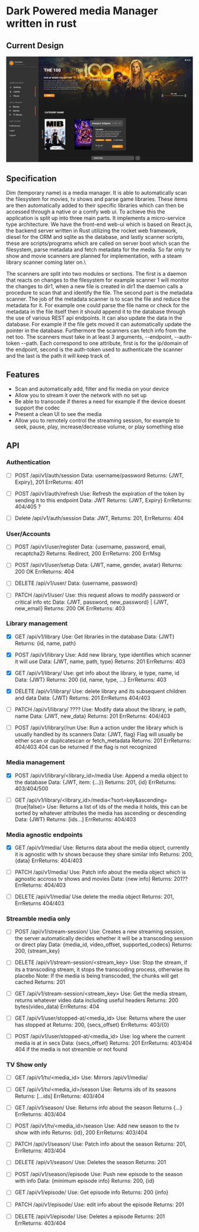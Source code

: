 # Dark Powered media Manager written in rust

## Current Design
![Design 1](./docs/design1.jpg?raw=true)

## Specification
Dim (temporary name) is a media manager. It is able to automatically scan the filesystem for movies, tv shows and parse game libraries. These items are then automatically added to their specific libraries which can then be accessed through a native or a comfy web ui.
To achieve this the application is split up into three main parts. It implements a micro-service type architecture. We have the front-end web-ui which is based on React.js, the backend server written in Rust utilizing the rocket web framework, diesel for the ORM and sqlite as the database, and lastly scanner scripts, these are scripts/programs which are called on server boot which scan the filesystem, parse metadata and fetch metadata for the media. So far only tv show and movie scanners are planned for implementation, with a steam library scanner coming later on.\

The scanners are split into two modules or sections. The first is a daemon that reacts on changes to the filesystem for example scanner 1 will monitor the changes to dir1, when a new file is created in dir1 the daemon calls a procedure to scan that and identify the file. The second part is the metadata scanner. The job of the metadata scanner is to scan the file and reduce the metadata for it. For example one could parse the file name or check for the metadata in the file itself then it should append it to the database through the use of various REST api endpoints. It can also update the data in the database. For example if the file gets moved it can automatically update the pointer in the database. Furthermore the scanners can fetch info from the net too. The scanners must take in at least 3 arguments, --endpoint, --auth-token --path. Each correspond to one attribute, first is for the ip/domain of the endpoint, second is the auth-token used to authenticate the scanner and the last is the path it will keep track of.

## Features
- Scan and automatically add, filter and fix media on your device
- Allow you to stream it over the network with no set up
- Be able to transcode if theres a need for example if the device doesnt support the codec
- Present a clean UI to see the media
- Allow you to remotely control the streaming session, for example to seek, pause, play, increase/decrease volume, or play something else


## API
### Authentication
- [ ] POST /api/v1/auth/session
    Data: username/password
    Returns: {JWT, Expiry}, 201
    ErrReturns: 401

- [ ] POST /api/v1/auth/refresh
    Use: Refresh the expiration of the token by sending it to this endpoint
    Data: JWT
    Returns: {JWT, Expiry}
    ErrReturns: 404/405 ?

- [ ] Delete /api/v1/auth/session
    Data: JWT,
    Returns: 201,
    ErrReturns: 404

### User/Accounts
- [ ] POST /api/v1/user/register
    Data: {username, password, email, recaptcha2}
    Returns: Redirect<Setup>, 200
    ErrReturns: 200 ErrMsg

- [ ] POST /api/v1/user/setup
    Data: {JWT, name, gender, avatar}
    Returns: 200 OK
    ErrReturns: 404

- [ ] DELETE /api/v1/user/
    Data: {username, password}

- [ ] PATCH /api/v1/user/
    Use: this request allows to modify password or critical info etc
    Data: {JWT, password, new_password} | {JWT, new_email}
    Returns: 200 OK
    ErrReturns: 403

### Library management
- [x] GET /api/v1/library
    Use: Get libraries in the database
    Data: {JWT}
    Returns: {id, name, path}

- [x] POST /api/v1/library
    Use: Add new library, type identifies which scanner it will use
    Data: {JWT, name, path, type}
    Returns: 201
    ErrReturns: 403

- [x] GET /api/v1/library/<id>
    Use: get info about the library, ie type, name, id
    Data: {JWT}
    Returns: 200 {id, name, type, ...}
    ErrReturns: 403

- [x] DELETE /api/v1/library/<id>
    Use: delete library and its subsequent children and data
    Data: {JWT}
    Returns: 201
    ErrReturns 404/403

- [ ] PATCH /api/v1/library/<id> ????
    Use: Modify data about the library, ie path, name
    Data: {JWT, new_data}
    Returns: 201
    ErrReturns: 404/403

- [ ] POST /api/v1/library/<id>/run
    Use: Run a action under the library which is usually handled by its scanners
    Data: {JWT, flag} Flag will usually be either scan or duplicatescan or fetch_metadata
    Returns: 201
    ErrReturns: 404/403 404 can be returned if the flag is not recognized

### Media management
- [x] POST /api/v1/library/<library_id>/media
    Use: Append a media object to the database
    Data: {JWT, item: {...}}
    Returns: 201, {id}
    ErrReturns: 403/404/500

- [ ] GET /api/v1/library/<library_id>/media<?sort=key&ascending=(true|false)>
    Use: Returns a list of ids of the media it holds, this can be sorted by whatever attributes the media has ascending or descending
    Data: {JWT}
    Returns: [ids...]
    ErrReturns: 404/403


### Media agnostic endpoints
- [x] GET /api/v1/media/<id>
    Use: Returns data about the media object, currently it is agnostic with tv shows because they share similar info
    Returns: 200, {data}
    ErrReturns: 404/403

- [ ] PATCH /api/v1/media/<id>
    Use: Patch info about the media object which is agnostic accross tv shows and movies
    Data: {new info}
    Returns: 201??
    ErrReturns: 404/403

- [ ] DELETE /api/v1/media/<id>
    Use delete the media object
    Returns: 201,
    ErrReturns 404/403

### Streamble media only
- [ ] POST /api/v1/stream-session/
    Use: Creates a new streaming session, the server automatically decides whether it will be a transcoding session or direct play
    Data: {media_id, video_offset, supported_codecs}
    Returns: 200, {stream_key}

- [ ] DELETE /api/v1/stream-session/<stream_key>
    Use: Stop the stream, if its a transcoding stream, it stops the transcoding process, otherwise its placebo
    Note: If the media is being transcoded, the chunks will get cached
    Returns: 201

- [ ] GET /api/v1/stream-session/<stream_key>
    Use: Get the media stream, returns whatever video data including useful headers
    Returns: 200 bytes(video_data)
    ErrReturns: 404

- [ ] GET /api/v1/user/stopped-at/<media_id>
    Use: Returns where the user has stopped at
    Returns: 200, {secs_offset}
    ErrReturns: 403/{0}

- [ ] POST /api/v1/user/stopped-at/<media_id>
    Use: log where the current media is at in secs
    Data: {secs_offset}
    Returns: 201
    ErrReturns: 403/404 404 if the media is not streamble or not found

### TV Show only
- [ ] GET /api/v1/tv/<media_id>
    Use: Mirrors /api/v1/media/<id>

- [ ] GET /api/v1/tv/<media_id>/season
    Use: Returns ids of its seasons
    Returns: [...ids]
    ErrReturns: 403/404

- [ ] GET /api/v1/season/<id>
    Use: Returns info about the season
    Returns {...}
    ErrReturns: 403/404

- [ ] POST /api/v1/tv/<media_id>/season
    Use: Add new season to the tv show with info
    Returns: {id}, 200
    ErrReturns: 403/404

- [ ] PATCH /api/v1/season/<id>
    Use: Patch info about the season
    Returns: 201,
    ErrReturns: 403/404

- [ ] DELETE /api/v1/season/<id>
    Use: Deletes the season
    Returns: 201

- [ ] POST /api/v1/season/<id>/episode
    Use: Push new episode to the season with info
    Data: {minimum episode info}
    Returns: 200, {id}

- [ ] GET /api/v1/episode/<id>
    Use: Get episode info
    Returns: 200 {info}

- [ ] PATCH /api/v1/episode/<id>
    Use: edit info about the episode
    Returns: 201

- [ ] DELETE /api/v1/episode/<id>
    Use: Deletes a episode
    Returns: 201
    ErrReturns: 403/404
